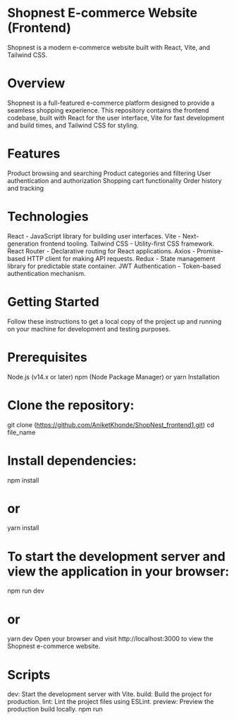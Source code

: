 # Shopnest E-commerce Website (Frontend)
Shopnest is a modern e-commerce website built with React, Vite, and Tailwind CSS.

# Overview
Shopnest is a full-featured e-commerce platform designed to provide a seamless shopping experience. This repository contains the frontend codebase, built with React for the user interface, Vite for fast development and build times, and Tailwind CSS for styling.

# Features
Product browsing and searching
Product categories and filtering
User authentication and authorization
Shopping cart functionality
Order history and tracking

# Technologies
React - JavaScript library for building user interfaces.
Vite - Next-generation frontend tooling.
Tailwind CSS - Utility-first CSS framework.
React Router - Declarative routing for React applications.
Axios - Promise-based HTTP client for making API requests.
Redux - State management library for predictable state container.
JWT Authentication - Token-based authentication mechanism.

# Getting Started
Follow these instructions to get a local copy of the project up and running on your machine for development and testing purposes.

# Prerequisites
Node.js (v14.x or later)
npm (Node Package Manager) or yarn
Installation

# Clone the repository:
git clone (https://github.com/AniketKhonde/ShopNest_frontend1.git)
cd file_name

# Install dependencies:
npm install
# or
yarn install

# To start the development server and view the application in your browser:

npm run dev
# or
yarn dev
Open your browser and visit http://localhost:3000 to view the Shopnest e-commerce website.

# Scripts
dev: Start the development server with Vite.
build: Build the project for production.
lint: Lint the project files using ESLint.
preview: Preview the production build locally.
npm run <script>
# or
yarn <script>

# Contributing
Contributions are welcome! Fork the repository and submit a pull request with your enhancements. Please follow the contributing guidelines for details on our code of conduct and development process.
